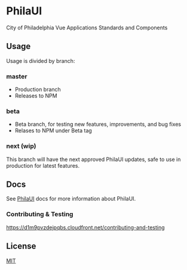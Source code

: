 # PhilaUI
City of Philadelphia Vue Applications Standards and Components

## Usage
Usage is divided by branch:

### master
- Production branch
- Releases to NPM

### beta
- Beta branch, for testing new features, improvements, and bug fixes
- Relases to NPM under Beta tag

### next (wip)
This branch will have the next approved PhilaUI updates, safe to use in production for latest features.

## Docs
See [PhilaUI](https://d1m9pvzdejpqbs.cloudfront.net) docs for more information about PhilaUI.

### Contributing & Testing
https://d1m9pvzdejpqbs.cloudfront.net/contributing-and-testing

## License
[MIT](LICENSE)
